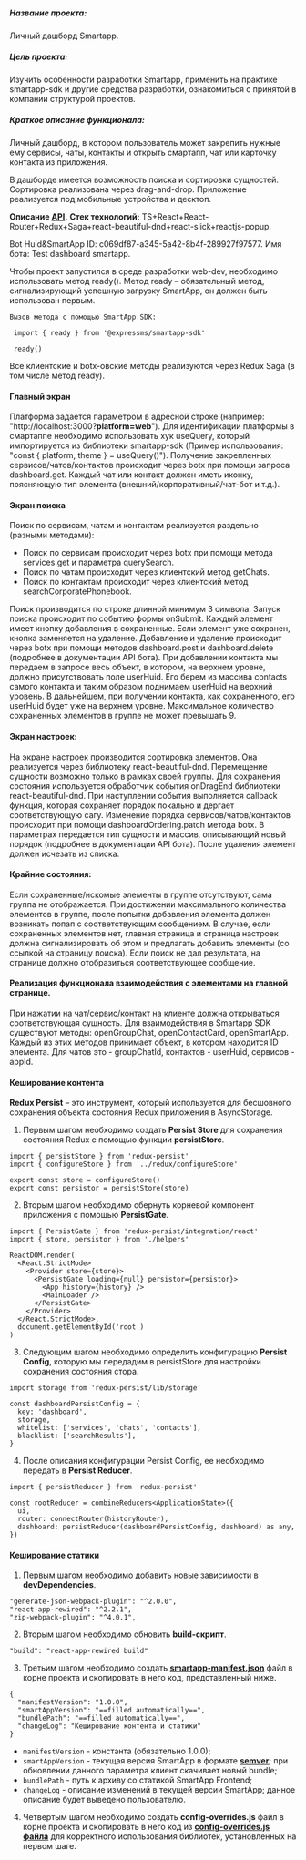 
##### Название проекта:

Личный дашборд Smartapp.

##### Цель проекта: 

Изучить особенности разработки Smartapp, применить на практике smartapp-sdk и другие средства разработки, ознакомиться с принятой в компании структурой проектов.

##### Краткое описание функционала:
Личный дашборд, в котором пользователь может закрепить нужные ему сервисы, чаты, контакты и открыть смартапп, чат или карточку контакта из приложения.

В дашборде имеется возможность поиска и сортировки сущностей. Сортировка реализована через drag-and-drop. Приложение реализуется под мобильные устройства и десктоп.

****Описание [API](https://test-smartapp.rndteam.ccstest.ru/docs).****
****Стек технологий:**** TS+React+React-Router+Redux+Saga+react-beautiful-dnd+react-slick+reactjs-popup.

Bot Huid&SmartApp ID: c069df87-a345-5a42-8b4f-289927f97577.
Имя бота: Test dashboard smartapp.

Чтобы проект запустился в среде разработки web-dev, необходимо использовать метод ready(). 
Метод ready – обязательный метод, сигнализирующий успешную загрузку SmartApp, он должен быть использован первым.

    Вызов метода с помощью SmartApp SDK:

     import { ready } from '@expressms/smartapp-sdk'
 
     ready()
Все клиентские и botx-овские методы реализуются через Redux Saga (в том числе метод ready).

#### Главный экран

Платформа задается параметром в адресной строке (например: "http://localhost:3000?**platform=web**").
Для идентификации платформы в смартаппе необходимо использовать хук useQuery, который импортируется из библиотеки smartapp-sdk (Пример использования: "const { platform, theme } = useQuery()").
Получение закрепленных сервисов/чатов/контактов происходит через botx при помощи запроса dashboard.get.
Каждый чат или контакт должен иметь иконку, поясняющую тип элемента (внешний/корпоративный/чат-бот и т.д.).

#### Экран поиска

Поиск по сервисам, чатам и контактам реализуется раздельно (разными методами):
- Поиск по сервисам происходит через botx при помощи метода services.get и параметра querySearch.
- Поиск по чатам происходит через клиентский метод getChats.
- Поиск по контактам происходит через клиентский метод searchCorporatePhonebook.


Поиск производится по строке длинной минимум 3 символа. Запуск поиска происходит по событию формы onSubmit.
Каждый элемент имеет кнопку добавления в сохраненные. Если элемент уже сохранен, кнопка заменяется на удаление.
Добавление и удаление происходит через botx при помощи методов dashboard.post и dashboard.delete (подробнее в документации API бота).
При добавлении контакта мы передаем в запросе весь объект, в котором, на верхнем уровне, должно присутствовать поле userHuid.
Его берем из массива contacts самого контакта и таким образом поднимаем userHuid на верхний уровень.
В дальнейшем, при получении контакта, как сохраненного, его userHuid будет уже на верхнем уровне.
Максимальное количество сохраненных элементов в группе не может превышать 9.

#### Экран настроек:

На экране настроек производится сортировка элементов. Она реализуется через библиотеку react-beautiful-dnd. Перемещение сущности возможно только в рамках своей группы.
Для сохранения состояния используется обработчик события onDragEnd библиотеки react-beautiful-dnd.
При наступлении события выполняется callback функция, которая сохраняет порядок локально и дергает соответствующую сагу.
Изменение порядка сервисов/чатов/контактов происходит при помощи dashboardOrdering.patch метода botx. В параметрах передается тип сущности и массив, описывающий новый порядок (подробнее в документации API бота).
После удаления элемент должен исчезать из списка.

#### Крайние состояния:

Если сохраненные/искомые элементы в группе отсутствуют, сама группа не отображается.
При достижении максимального количества элементов в группе, после попытки добавления элемента должен возникать попап с соответствующим сообщением.
В случае, если сохраненных элементов нет, главная страница и страница настроек должна сигнализировать об этом и предлагать добавить элементы (со ссылкой на страницу поиска).
Если поиск не дал результата, на странице должно отобразиться соответствующее сообщение.

#### Реализация функционала взаимодействия с элементами на главной странице.

При нажатии на чат/сервис/контакт на клиенте должна открываться соответствующая сущность.
Для взаимодействия в Smartapp SDK существуют методы: openGroupChat, openContactCard, openSmartApp.  Каждый из этих методов принимает объект, в котором находится ID элемента.
Для чатов это - groupChatId, контактов - userHuid, сервисов - appId.

#### Кеширование контента
**Redux Persist** – это инструмент, который используется для бесшовного сохранения объекта состояния Redux приложения в AsyncStorage.

1. Первым шагом необходимо создать **Persist Store** для сохранения состояния Redux с помощью функции **persistStore**.
```
import { persistStore } from 'redux-persist'
import { configureStore } from '../redux/configureStore'
    
export const store = configureStore()
export const persistor = persistStore(store)
```

2. Вторым шагом необходимо обернуть корневой компонент приложения с помощью **PersistGate**.
```
import { PersistGate } from 'redux-persist/integration/react'
import { store, persistor } from './helpers'

ReactDOM.render(
  <React.StrictMode>
    <Provider store={store}>
      <PersistGate loading={null} persistor={persistor}>
        <App history={history} />
        <MainLoader />
      </PersistGate>
    </Provider>
  </React.StrictMode>,
  document.getElementById('root')
)
```

3. Следующим шагом необходимо определить конфигурацию **Persist Config**, которую мы передадим в persistStore для настройки сохранения состояния стора.
```
import storage from 'redux-persist/lib/storage'

const dashboardPersistConfig = {
  key: 'dashboard',
  storage,
  whitelist: ['services', 'chats', 'contacts'],
  blacklist: ['searchResults'],
}
```

4. После описания конфигурации Persist Config, ее необходимо передать в **Persist Reducer**.
```
import { persistReducer } from 'redux-persist'

const rootReducer = combineReducers<ApplicationState>({
  ui,
  router: connectRouter(historyRouter),
  dashboard: persistReducer(dashboardPersistConfig, dashboard) as any,
})
```

#### Кеширование статики
1. Первым шагом необходимо добавить новые зависимости в **devDependencies**.
```
"generate-json-webpack-plugin": "^2.0.0",
"react-app-rewired": "^2.2.1",
"zip-webpack-plugin": "^4.0.1",
```

2. Вторым шагом необходимо обновить **build-скрипт**.
```
"build": "react-app-rewired build"
```

3. Третьим шагом необходимо создать [**smartapp-manifest.json**](smartapp-manifest.json) файл в корне проекта и скопировать в него код, представленный ниже.
```
{
  "manifestVersion": "1.0.0",
  "smartAppVersion": "==filled automatically==",
  "bundlePath": "==filled automatically==",
  "changeLog": "Кеширование контента и статики"
}
```

* `manifestVersion` - константа (обязательно 1.0.0);
* `smartAppVersion` - текущая версия SmartApp в формате [**semver**](https://semver.org/lang/ru/); при обновлении данного параметра клиент скачивает новый bundle;
* `bundlePath` - путь к архиву со статикой SmartApp Frontend;
* `changeLog` - описание изменений в текущей версии SmartApp; данное описание будет выведено пользователю.

4. Четвертым шагом необходимо создать **config-overrides.js** файл в корне проекта и скопировать в него код из [**config-overrides.js файла**](config-overrides.js) для корректного использования библиотек, установленных на первом шаге.


